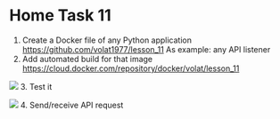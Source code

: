 # Home Task 11
1. Create a Docker file of any Python application
https://github.com/volat1977/lesson_11
 As example: any API listener 
2. Add automated build for that image
https://cloud.docker.com/repository/docker/volat/lesson_11

![](https://github.com/volat1977/sa.it-academy.by/blob/m-sa2-06-19/akomlik/lesson_11/docker_hub.png)
3. Test it

![](https://github.com/volat1977/sa.it-academy.by/blob/m-sa2-06-19/akomlik/lesson_11/curl_localhost.png)
4. Send/receive API request
